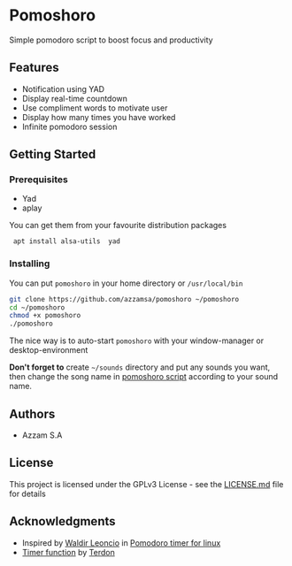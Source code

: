 # Pomoshoro

Simple pomodoro script to boost focus and productivity

## Features

- Notification using YAD
- Display real-time countdown
- Use compliment words to motivate user
- Display how many times you have worked
- Infinite pomodoro session

## Getting Started

### Prerequisites

- Yad
- aplay

You can get them from your favourite distribution packages

```
 apt install alsa-utils  yad
```

### Installing

You can put `pomoshoro` in your home directory or `/usr/local/bin`

``` bash
git clone https://github.com/azzamsa/pomoshoro ~/pomoshoro
cd ~/pomoshoro
chmod +x pomoshoro
./pomoshoro
```

The nice way is to auto-start `pomoshoro` with your window-manager or desktop-environment

**Don't forget to** create `~/sounds` directory and put any sounds you want, then change the song name in [pomoshoro script](https://github.com/azzamsa/pomoshoro/blob/6d9860d3f98c620e591ad6b559f6e8268f660136/pomoshoro#L16) according to your sound name.

## Authors

- Azzam S.A

## License

This project is licensed under the GPLv3 License - see the [LICENSE.md](LICENSE.md) file for details

## Acknowledgments

- Inspired by [Waldir Leoncio](https://superuser.com/users/120246/waldir-leoncio) in [Pomodoro timer for linux](https://superuser.com/questions/224265/pomodoro-timer-for-linux#669811)
- [Timer function](https://superuser.com/questions/611538/is-there-a-way-to-display-a-countdown-or-stopwatch-timer-in-a-terminal#611582) by [Terdon](https://superuser.com/users/151431/terdon)

